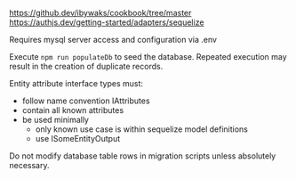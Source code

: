 https://github.dev/ibywaks/cookbook/tree/master
https://authjs.dev/getting-started/adapters/sequelize

Requires mysql server access and configuration via .env

Execute `npm run populateDb` to seed the database. Repeated execution may result in the creation of duplicate records.

Entity attribute interface types must:
- follow name convention I<EntityName>Attributes
- contain all known attributes
- be used minimally
  - only known use case is within sequelize model definitions
  - use ISomeEntityOutput

Do not modify database table rows in migration scripts unless absolutely necessary.